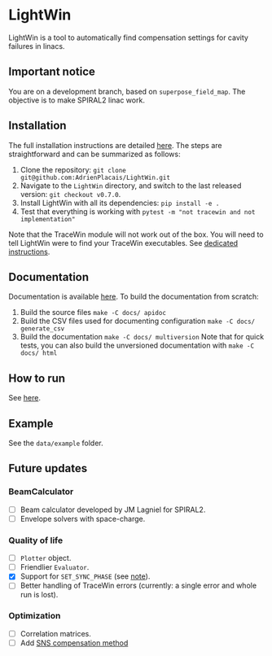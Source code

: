 # LightWin
LightWin is a tool to automatically find compensation settings for cavity failures in linacs.

## Important notice
You are on a development branch, based on `superpose_field_map`.
The objective is to make SPIRAL2 linac work.

## Installation
The full installation instructions are detailed [here](https://adrienplacais.github.io/LightWin/html/main/manual/installation.html).
The steps are straightforward and can be summarized as follows:
1. Clone the repository: `git clone git@github.com:AdrienPlacais/LightWin.git`
2. Navigate to the `LightWin` directory, and switch to the last released version: `git checkout v0.7.0`.
3. Install LightWin with all its dependencies: `pip install -e .`
4. Test that everything is working with `pytest -m "not tracewin and not implementation"`

Note that the TraceWin module will not work out of the box.
You will need to tell LightWin were to find your TraceWin executables.
See [dedicated instructions](https://adrienplacais.github.io/LightWin/html/main/manual/installation.tracewin.html).

## Documentation
Documentation is available [here](https://adrienplacais.github.io/LightWin/html/main/index.html).
To build the documentation from scratch:
1. Build the source files `make -C docs/ apidoc`
2. Build the CSV files used for documenting configuration `make -C docs/ generate_csv`
3. Build the documentation `make -C docs/ multiversion`
Note that for quick tests, you can also build the unversioned documentation with `make -C docs/ html`

## How to run
See [here](https://adrienplacais.github.io/LightWin/html/main/manual/usage.html).

## Example
See the `data/example` folder.

## Future updates

### BeamCalculator

- [ ] Beam calculator developed by JM Lagniel for SPIRAL2.
- [ ] Envelope solvers with space-charge.

### Quality of life

- [ ] `Plotter` object.
- [ ] Friendlier `Evaluator`.
- [x] Support for `SET_SYNC_PHASE` (see [note](https://adrienplacais.github.io/LightWin/html/main/manual/usage.html#compatibility-with-tracewin-dat-files)).
- [ ] Better handling of TraceWin errors (currently: a single error and whole run is lost).

### Optimization

- [ ] Correlation matrices.
- [ ] Add [SNS compensation method](doi.org://10.18429/JACoW-LINAC2022-FR1AA06)
